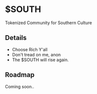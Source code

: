 # $SOUTH

Tokenized Community for Southern Culture

## Details

- Choose Rich Y'all
- Don't tread on me, anon
- The $SOUTH will rise again.


## Roadmap

Coming soon..
